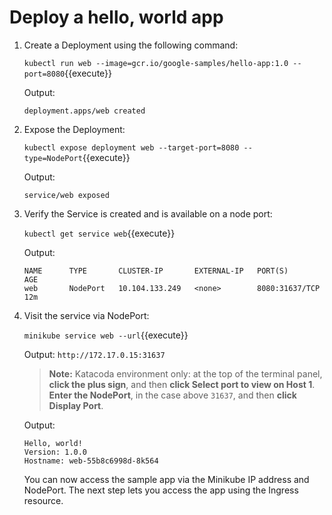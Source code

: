 # Deploy a hello, world app

1. Create a Deployment using the following command:

    `kubectl run web --image=gcr.io/google-samples/hello-app:1.0 --port=8080`{{execute}}

    Output:
    
    `deployment.apps/web created`

2. Expose the Deployment:

    `kubectl expose deployment web --target-port=8080 --type=NodePort`{{execute}}

    Output:

    `service/web exposed`

3. Verify the Service is created and is available on a node port:

    `kubectl get service web`{{execute}}

    Output:

    ```
    NAME      TYPE       CLUSTER-IP       EXTERNAL-IP   PORT(S)          AGE
    web       NodePort   10.104.133.249   <none>        8080:31637/TCP   12m
    ```

4. Visit the service via NodePort:

    `minikube service web --url`{{execute}}

    Output:
    `http://172.17.0.15:31637`

    > **Note:** Katacoda environment only: at the top of the terminal panel, **click the plus sign**, and then **click Select port to view on Host 1**. **Enter the NodePort**, in the case above `31637`, and then **click Display Port**. 

    Output:

    ```
    Hello, world!
    Version: 1.0.0
    Hostname: web-55b8c6998d-8k564
    ```

    You can now access the sample app via the Minikube IP address and NodePort. The next step lets you access the app using the Ingress resource.
